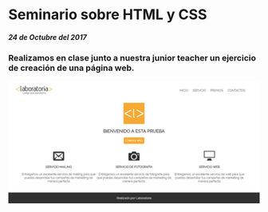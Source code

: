# Seminario sobre HTML y CSS
#### _24 de Octubre del 2017_

### Realizamos en clase junto a nuestra junior teacher un ejercicio de creación de una página web.

![Sin titulo](assets/images/captura.png)